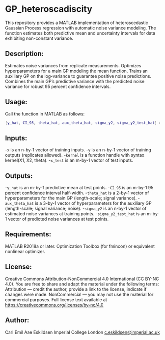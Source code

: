 # GP_heteroscadiscity

This repository provides a MATLAB implementation of heteroscedastic Gaussian Process regression with automatic noise variance modeling. The function estimates both predictive mean and uncertainty intervals for data exhibiting non-constant variance.

## Description: 
Estimates noise variances from replicate measurements. Optimizes hyperparameters for a main GP modeling the mean function. Trains an auxiliary GP on the log-variance to guarantee positive noise predictions. Combines the main GP’s predictive variance with the predicted noise variance for robust 95 percent confidence intervals.

## Usage: 
Call the function in MATLAB as follows: 
```matlab
[y_hat, CI_95, theta_hat, aux_theta_hat, sigma_y2, sigma_y2_test_hat] = GP_heteroscadiscity(x, y, kernel, x_test);
```

## Inputs: 
-`x` is an n-by-1 vector of training inputs. 
-`y` is an n-by-1 vector of training outputs (replicates allowed). 
-`kernel` is a function handle with syntax kernel(X1, X2, theta). 
-`x_test` is an m-by-1 vector of test inputs.

## Outputs: 
-`y_hat` is an m-by-1 predictive mean at test points. 
-`CI_95` is an m-by-1 95 percent confidence interval half-width. 
-`theta_hat` is a 2-by-1 vector of hyperparameters for the main GP (length-scale; signal variance). 
-`aux_theta_hat` is a 3-by-1 vector of hyperparameters for the auxiliary GP (length-scale; signal variance; noise). 
-`sigma_y2` is an n-by-1 vector of estimated noise variances at training points. 
-`sigma_y2_test_hat` is an m-by-1 vector of predicted noise variances at test points.

## Requirements: 
MATLAB R2018a or later. Optimization Toolbox (for fmincon) or equivalent nonlinear optimizer.

## License: 
Creative Commons Attribution-NonCommercial 4.0 International (CC BY-NC 4.0). You are free to share and adapt the material under the following terms: Attribution — credit the author, provide a link to the license, indicate if changes were made. NonCommercial — you may not use the material for commercial purposes. Full license text available at https://creativecommons.org/licenses/by-nc/4.0

## Author:
Carl Emil Aae Eskildsen Imperial College London c.eskildsen@imperial.ac.uk
